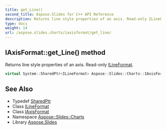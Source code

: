 ```yaml
---
title: get_Line()
second_title: Aspose.Slides for C++ API Reference
description: Returns line style properties of an axis. Read-only ILineFormat.
type: docs
weight: 14
url: /aspose.slides.charts/iaxisformat/get_line/
---
```

## IAxisFormat::get_Line() method


Returns line style properties of an axis. Read-only [ILineFormat](../../../aspose.slides/ilineformat/).

```cpp
virtual System::SharedPtr<ILineFormat> Aspose::Slides::Charts::IAxisFormat::get_Line()=0
```

## See Also

* Typedef [SharedPtr](../../../system/sharedptr/)
* Class [ILineFormat](../../../aspose.slides/ilineformat/)
* Class [IAxisFormat](../)
* Namespace [Aspose::Slides::Charts](../../)
* Library [Aspose.Slides](../../../)
